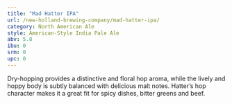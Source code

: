 ```yaml
---
title: "Mad Hatter IPA"
url: /new-holland-brewing-company/mad-hatter-ipa/
category: North American Ale
style: American-Style India Pale Ale
abv: 5.8
ibu: 0
srm: 0
upc: 0
---
```

Dry-hopping provides a distinctive and floral hop aroma, while the lively and hoppy body is subtly balanced with delicious malt notes. Hatter’s hop character makes it a great fit for spicy dishes, bitter greens and beef.
